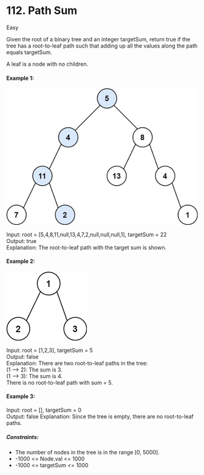 # 112. Path Sum

Easy


Given the root of a binary tree and an integer targetSum, return true if the tree has a root-to-leaf path such that adding up all the values along the path equals targetSum.

A leaf is a node with no children.

 

#### Example 1:

![img](pathsum1.jpg)

Input: root = [5,4,8,11,null,13,4,7,2,null,null,null,1], targetSum = 22  
Output: true  
Explanation: The root-to-leaf path with the target sum is shown.
#### Example 2:

![img](pathsum2.jpg)

Input: root = [1,2,3], targetSum = 5  
Output: false  
Explanation: There are two root-to-leaf paths in the tree:  
(1 --> 2): The sum is 3.  
(1 --> 3): The sum is 4.  
There is no root-to-leaf path with sum = 5.
#### Example 3:

Input: root = [], targetSum = 0  
Output: false
Explanation: Since the tree is empty, there are no root-to-leaf paths.
 

##### Constraints:

- The number of nodes in the tree is in the range [0, 5000].
- -1000 <= Node.val <= 1000
- -1000 <= targetSum <= 1000
